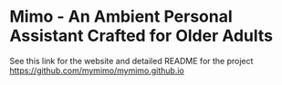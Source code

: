 # Mimo - An Ambient Personal Assistant Crafted for Older Adults
See this link for the website and detailed README for the project
https://github.com/mymimo/mymimo.github.io
